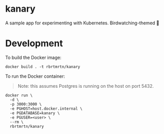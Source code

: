 # kanary

A sample app for experimenting with Kubernetes. Birdwatching-themed 🐤

# Development

To build the Docker image:

```
docker build . -t rbrtmrtn/kanary
```

To run the Docker container:

> Note: this assumes Postgres is running on the host on port 5432.

```
docker run \
  -d \
  -p 3000:3000 \
  -e PGHOST=host.docker.internal \
  -e PGDATABASE=kanary \
  -e PGUSER=<user> \
  --rm \
  rbrtmrtn/kanary
```
